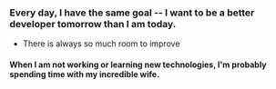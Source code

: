 ### Every day, I have the same goal -- I want to be a better developer tomorrow than I am today.
- There is always so much room to improve

#### When I am not working or learning new technologies, I'm probably spending time with my incredible wife.

